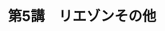 ---
publishDate: 2025-08-21
title: "第5講　リエゾンその他"
seriesId: "フランス語超入門"
description: 音声現象についてです
tags: [フランス語,リエゾン,アンシェヌマン, エリジヨン,音声]
---